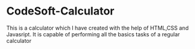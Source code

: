 # CodeSoft-Calculator
This is a calculator which I have created with the help of HTML,CSS and Javasript. It is capable of performing all the basics tasks of a regular calculator
